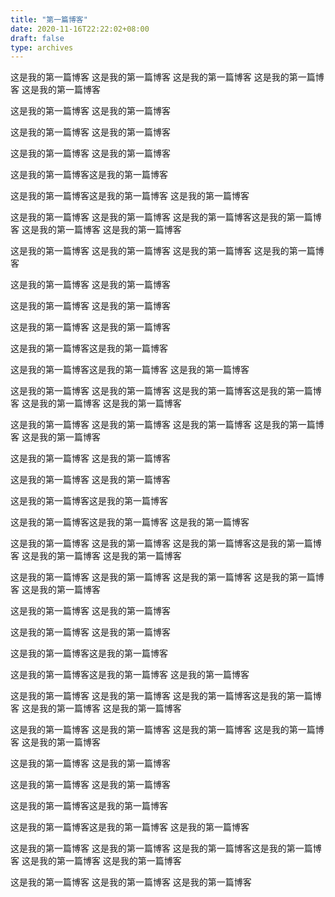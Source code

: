 ```yaml
---
title: "第一篇博客"
date: 2020-11-16T22:22:02+08:00
draft: false
type: archives
---
```


这是我的第一篇博客
这是我的第一篇博客
这是我的第一篇博客
这是我的第一篇博客
这是我的第一篇博客

这是我的第一篇博客
这是我的第一篇博客

这是我的第一篇博客
这是我的第一篇博客

这是我的第一篇博客
这是我的第一篇博客

这是我的第一篇博客这是我的第一篇博客

这是我的第一篇博客这是我的第一篇博客
这是我的第一篇博客

这是我的第一篇博客
这是我的第一篇博客
这是我的第一篇博客这是我的第一篇博客
这是我的第一篇博客
这是我的第一篇博客

这是我的第一篇博客
这是我的第一篇博客
这是我的第一篇博客
这是我的第一篇博客


这是我的第一篇博客
这是我的第一篇博客

这是我的第一篇博客
这是我的第一篇博客

这是我的第一篇博客
这是我的第一篇博客

这是我的第一篇博客这是我的第一篇博客

这是我的第一篇博客这是我的第一篇博客
这是我的第一篇博客

这是我的第一篇博客
这是我的第一篇博客
这是我的第一篇博客这是我的第一篇博客
这是我的第一篇博客
这是我的第一篇博客

这是我的第一篇博客
这是我的第一篇博客
这是我的第一篇博客
这是我的第一篇博客
这是我的第一篇博客

这是我的第一篇博客
这是我的第一篇博客

这是我的第一篇博客
这是我的第一篇博客

这是我的第一篇博客这是我的第一篇博客

这是我的第一篇博客这是我的第一篇博客
这是我的第一篇博客

这是我的第一篇博客
这是我的第一篇博客
这是我的第一篇博客这是我的第一篇博客
这是我的第一篇博客
这是我的第一篇博客

这是我的第一篇博客
这是我的第一篇博客
这是我的第一篇博客
这是我的第一篇博客
这是我的第一篇博客

这是我的第一篇博客
这是我的第一篇博客

这是我的第一篇博客
这是我的第一篇博客

这是我的第一篇博客这是我的第一篇博客

这是我的第一篇博客这是我的第一篇博客
这是我的第一篇博客

这是我的第一篇博客
这是我的第一篇博客
这是我的第一篇博客这是我的第一篇博客
这是我的第一篇博客
这是我的第一篇博客

这是我的第一篇博客
这是我的第一篇博客
这是我的第一篇博客
这是我的第一篇博客
这是我的第一篇博客

这是我的第一篇博客
这是我的第一篇博客

这是我的第一篇博客
这是我的第一篇博客

这是我的第一篇博客这是我的第一篇博客

这是我的第一篇博客这是我的第一篇博客
这是我的第一篇博客

这是我的第一篇博客
这是我的第一篇博客
这是我的第一篇博客这是我的第一篇博客
这是我的第一篇博客
这是我的第一篇博客

这是我的第一篇博客
这是我的第一篇博客
这是我的第一篇博客
